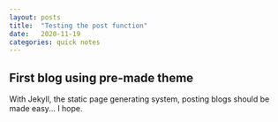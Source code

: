 ```yaml
---
layout: posts
title:  "Testing the post function"
date:   2020-11-19
categories: quick notes
---
```


## First blog using pre-made theme 

With Jekyll, the static page generating system, posting blogs should be made easy... I hope.